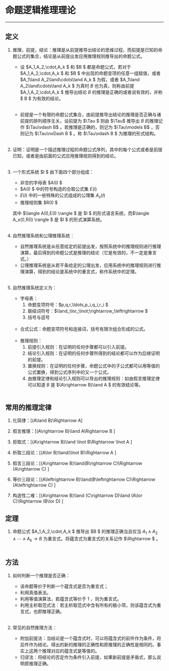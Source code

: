 # 命题逻辑推理理论
---
## 定义
1. 推理，前提，结论：推理是从前提推导出结论的思维过程，而前提是已知的命题公式的集合，结论是从前提出发应用推理规则推导出的命题公式。
    * 设 $A_1,A_2,\cdot,A_k $ 和 $B $ 都是命题公式，若对于 $A_1,A_2,\cdot,A_k $ 和 $B $ 中出现的命题变项的任意一组赋值，或者 $A_1\land A_2\land\cdots\land A_k $ 为假，或者 $A_1\land A_2\land\cdots\land A_k $ 为真时 $B$ 也为真，则称由前提 $A_1,A_2,\cdot,A_k $ 推导出结论 $B$ 的推理是正确的或者说有效的，并称 $ B $ 为有效的结论。<br/><br/>

    * 前提是一个有限的命题公式集合，由前提推导出结论的推理是否正确与诸前提的排列顺序无关。设前提为 $\Tau $ 则由 $\Tau$ 推导出 $B$ 的推理记作 $\Tau\vdash B$ 。若推理是正确的，则记为 $\Tau\models B$ ，否则记为 $\Tau\nvDash B $ 。称 $\Tau\vdash B $ 为推理的形式结构。<br/><br/>

2. 证明：证明是一个描述推理过程的命题公式序列，其中的每个公式或者是前提已知，或者是由前面的公式应用推理规则得到的结论。<br/><br/>

3. 一个形式系统 $I $ 由下面四个部分组成：
    * 非空的字母表 $A(I) $
    * $A(I) $ 中的符号构造的合取公式集 $E(I)$
    * $E(I)$ 中的一些特殊的公式组成的公理集 $A_x(I)$
    * 推理规则集 $R(I) $  

    其中 $\langle A(I),E(I) \rangle $ 是 $I $ 的形式语言系统，而$\langle A_x(I),R(I) \rangle $ 是 $I $ 的形式演算系统。<br/><br/>

4. 自然推理系统和公理推理系统：
    * 自然推理系统是从任意给定的前提出发，按照系统中的推理规则进行推理演算，最后得到的命题公式是推理的结论（它是有效的，不一定是重言式。）
    * 公理推理系统是从若干条给定的公理出发，应用系统中的推理规则进行推理演算，得到的结论是系统中的重言式，称作系统中的定理。<br/><br/>

5. 自然推理系统定义为：
    * 字母表：
        1. 命题变项符号：$p,q,r,\ldots,p_i,q_i,r_i $
        2. 联结词符号：$\land,\;\lor,\;\lnot;\rightarrow,\;\leftrightarrow $ 
        3. 括号与逗号<br/><br/>
    * 合式公式：命题变项符号和连接词，括号有限次组合形成的公式。<br/><br/>
    * 推理规则：
        1. 前提引入规则：在证明的任何步骤都可以引入前提。
        2. 结论引入规则：在证明的任何步骤所得到的结论都可以作为后继证明的前提。
        3. 置换规则：在证明的任何步骤，命题公式中的子公式都可以用等值的公式置换，得到公式序列中的又一个公式。
        4. 由推理定律和结论引入规则可以导出的推理规则：如由假言推理定律可以知道 $B$ 是 $(A\rightarrow B)\land A $ 的有效结论等。<br/><br/> 

## 常用的推理定律
1. 化简律：\[(A\land B)\Rightarrow A\]

2. 假言推理：\[(A\rightarrow B)\land A\Rightarrow B \]

3. 拒取式：\[(A\rightarrow B)\land \lnot B\Rightarrow \lnot A \]

4. 析取三段论：\[(A\lor B)\land(\lnot B)\Rightarrow A \]

5. 假言三段论：\[(A\rightarrow B)\land(B\rightarrow C)\Rightarrow (A\rightarrow C) \]

6. 等价三段论：\[(A\leftrightarrow B)\land(B\leftrightarrow C)\Rightarrow (A\leftrightarrow C) \]

7. 构造性二难：\[(A\rightarrow B)\land (C\rightarrow D)\land (A\lor C)\Rightarrow (B\lor D) \]

## 定理
1. 命题公式 $A_1,A_2,\cdot,A_k $ 推导出 $B $ 的推理正确当且仅当 $A_1\land A_2\land\cdots\land A_k \rightarrow B$ 为重言式。将蕴含式为重言式的关系记作 $\Rightarrow $ 。<br/><br/>


## 方法
1. 如何判断一个推理是否正确：
    * 该命题等价于判断一个蕴含式是否为重言式；
    * 利用真值表法。
    * 利用等值演算法，若蕴含式等价于 1 ，则为重言式。
    * 利用主析取范式法：若主析取范式中含有所有的极小项，则该蕴含式为重言式，也即推理正确。<br/><br/>

2. 常见的自然推理方法：
    * 附加前提法：当结论是一个蕴含式时，可以将蕴含式的前件作为条件，将后件作为结论。得出的新的推理的正确性和原推理的正确性是相同的。事实上这两个推理对应的蕴含式是等值的。
    * 归谬法：将结论的否定作为条件引入前提，如果新前提是矛盾式，那么说明原推理正确。